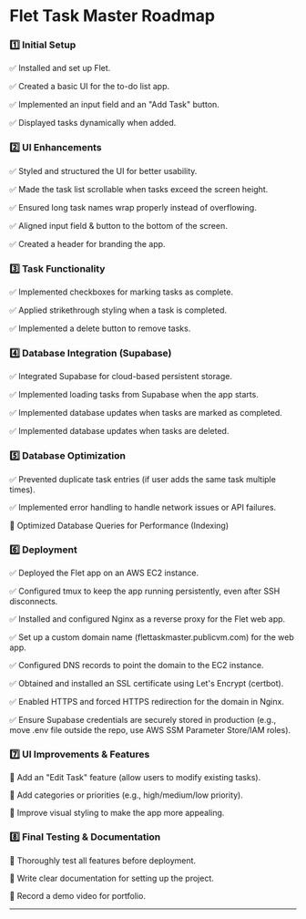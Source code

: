# Flet Task Master Roadmap

### 1️⃣ Initial Setup

✅ Installed and set up Flet.

✅ Created a basic UI for the to-do list app.

✅ Implemented an input field and an "Add Task" button.

✅ Displayed tasks dynamically when added.

### 2️⃣ UI Enhancements

✅ Styled and structured the UI for better usability.

✅ Made the task list scrollable when tasks exceed the screen height.

✅ Ensured long task names wrap properly instead of overflowing.

✅ Aligned input field & button to the bottom of the screen.

✅ Created a header for branding the app.

### 3️⃣ Task Functionality

✅ Implemented checkboxes for marking tasks as complete.

✅ Applied strikethrough styling when a task is completed.

✅ Implemented a delete button to remove tasks.

### 4️⃣ Database Integration (Supabase)

✅ Integrated Supabase for cloud-based persistent storage.

✅ Implemented loading tasks from Supabase when the app starts.

✅ Implemented database updates when tasks are marked as completed.

✅ Implemented database updates when tasks are deleted.

### 5️⃣ Database Optimization

✅ Prevented duplicate task entries (if user adds the same task multiple times).

✅ Implemented error handling to handle network issues or API failures.

🔲 Optimized Database Queries for Performance (Indexing)

### 6️⃣ Deployment

✅ Deployed the Flet app on an AWS EC2 instance.

✅ Configured tmux to keep the app running persistently, even after SSH disconnects.

✅ Installed and configured Nginx as a reverse proxy for the Flet web app.

✅ Set up a custom domain name (flettaskmaster.publicvm.com) for the web app.

✅ Configured DNS records to point the domain to the EC2 instance.

✅ Obtained and installed an SSL certificate using Let's Encrypt (certbot).

✅ Enabled HTTPS and forced HTTPS redirection for the domain in Nginx.

✅ Ensure Supabase credentials are securely stored in production (e.g., move .env file outside the repo, use AWS SSM Parameter Store/IAM roles).

### 7️⃣ UI Improvements & Features

🔲 Add an "Edit Task" feature (allow users to modify existing tasks).

🔲 Add categories or priorities (e.g., high/medium/low priority).

🔲 Improve visual styling to make the app more appealing.

### 8️⃣ Final Testing & Documentation

🔲 Thoroughly test all features before deployment.

🔲 Write clear documentation for setting up the project.

🔲 Record a demo video for portfolio.

---

